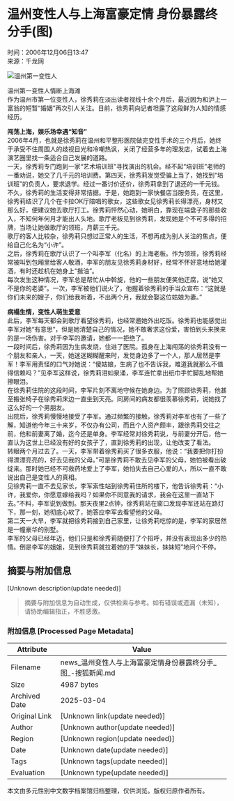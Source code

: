 # 温州变性人与上海富豪定情 身份暴露终分手(图)

时间：2006年12月06日13:47  
来源：千龙网  

![温州第一变性人](https://photocdn.sohu.com/20061206/Img246844130.jpg)

温州第一变性人情断上海滩  
作为温州市第一位变性人，徐秀莉在淡出读者视线十余个月后，最近因为和沪上一富翁的短暂“婚姻”再次引人关注。日前，徐秀莉向记者坦露了这段鲜为人知的情感经历。  

**闯荡上海，娱乐场幸遇“知音”**  
2006年4月，也就是徐秀莉在温州和平整形医院做完变性手术的三个月后，她终于承受不住周围人的歧视目光和冷嘲热讽，关闭了经营多年的理发店，试着去上海演艺圈里找一条适合自己发展的道路。  
一天，徐秀莉专门跑到一家“艺术培训班”寻找演出的机会。经不起“培训班”老师的一番劝说，她交了几千元的培训费。第四天，徐秀莉发觉受骗上当了，她找到“培训班”的负责人，要求退学。经过一番讨价还价，徐秀莉拿到了退还的一千元钱。  
不久，徐秀莉的生活变得非常拮据。于是，她跑到一家快餐店当服务员，在这里，徐秀莉结识了几个在卡拉OK厅陪唱的歌女，这些歌女见徐秀莉长得漂亮，身材又那么好，便建议她去歌厅打工。徐秀莉怦然心动，她明白，靠现在端盘子的那些收入，不知何年何月才能出人头地。歌厅老板见到徐秀莉，发现她是个不可多得的招牌，当场让她做歌厅的领班，月薪三千元。  
歌厅的客人比较杂，徐秀莉只想过正常人的生活，不想再成为别人关注的焦点，便给自己化名为“小许”。  
之后，徐秀莉在歌厅认识了一个叫李军（化名）的上海老板。作为领班，徐秀莉经常被叫到包厢里给客人敬酒，李军的朋友见徐秀莉身材好，经常不怀好意地给她灌酒，有时还趁机在她身上“揩油”。  
每次发生这种情况，李军总是帮忙从中斡旋，他的一些朋友便笑他迂腐，说“她又不是你的老婆”。一次，李军被他们说火了，他握着徐秀莉的手当众宣布：“这就是你们未来的嫂子，你们给我听着，不出两个月，我就会娶这位姑娘为妻。”  

**病榻生情，变性人萌生爱意**  
此后，李军每天都会到歌厅看望徐秀莉，也经常邀她外出吃饭。徐秀莉也能感觉出李军对她“有意思”，但是她清楚自己的情况，她不敢奢求这份爱，害怕到头来换来的是一场伤害。对于李军的邀请，她都一一拒绝了。  
一段时间后，徐秀莉因为生病发烧，住进了医院。孤身在上海闯荡的徐秀莉没有一个朋友和亲人，一天，她迷迷糊糊醒来时，发觉身边多了一个人，那人居然是李军！李军用责怪的口气对她说：“傻姑娘，生病了也不告诉我，难道我就那么不值得信赖吗？”见李军这样说，徐秀莉泪如泉涌，李军连忙拿出纸巾手忙脚乱地帮她擦眼泪。  
在徐秀莉住院的这段时间，李军片刻不离地守候在她身边。为了照顾徐秀莉，他甚至搬张椅子在徐秀莉床边一直坐到天亮。同房间的病友都很羡慕徐秀莉，说她找了这么好的一个男朋友。  
出院后，徐秀莉慢慢地接受了李军。通过频繁的接触，徐秀莉对李军也有了一些了解，知道他今年三十来岁，不仅办有公司，而且个人资产颇丰，跟徐秀莉交往之前，他和前妻离了婚，迄今还是单身。李军经常对徐秀莉说，与前妻分开后，他一直认为这世上已经没有好的女孩子了，直到徐秀莉的出现，让他改变了看法。  
转眼两个月过去了。一天，李军带着徐秀莉买了很多衣服，他说：“我要把你打扮得漂漂亮亮的，好去见我的父母。”可是徐秀莉不敢去见李军的父母，她怕被看出破绽来。那时她已经不可救药地爱上了李军，她怕失去自己心爱的人，所以一直不敢说出自己是变性人的真相。  
见徐秀莉一直不去见家长，李军索性站到徐秀莉住所的楼下，他告诉徐秀莉：“小许，我爱你，你愿意嫁给我吗？如果你不同意我的请求，我会在这里一直站下去。”不料，李军说到做到。那天夜里2点钟，徐秀莉站在窗口发现李军还站在路灯下，那一刻，她彻底心软了，她答应李军去看望他的父母。  
第二天一大早，李军就把徐秀莉接到自己家里，让徐秀莉吃惊的是，李军的家居然是一幢豪华的别墅。  
李军的父母已经年迈，他们只是和徐秀莉随便打了个招呼，并没有表现出多少的热情。倒是李军的姐姐，见到徐秀莉就拉着她的手“妹妹长，妹妹短”地问个不停。
<!-- tcd_original_link http://news.sohu.com/20061206/n246844129.shtml -->


## 摘要与附加信息

<!-- tcd_abstract -->
[Unknown description(update needed)]
<!-- tcd_abstract_end -->

> 摘要与附加信息为自动生成，仅供检索与参考。如有错误或遗漏（未知），请协助编辑指正，不胜感激。

### 附加信息 [Processed Page Metadata]

| Attribute       | Value                                  |
|-----------------|----------------------------------------|
| Filename        | news_温州变性人与上海富豪定情身份暴露终分手_图_-搜狐新闻.md                             |
| Size            | 4987 bytes                           |
| Archived Date   | 2025-03-04                             |
| Original Link   | [Unknown link(update needed)]                       |
| Author          | [Unknown author(update needed)]                               |
| Region          | [Unknown region(update needed)]                               |
| Date            | [Unknown date(update needed)]                                 |
| Tags            | [Unknown tags(update needed)]                                 |
| Evaluation            | [Unknown type(update needed)]                                 |
<!-- tcd_table_end -->

本文由多元性别中文数字档案馆归档整理，仅供浏览。版权归原作者所有。
